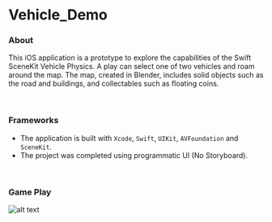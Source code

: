 # Vehicle_Demo

### About

This iOS application is a prototype to explore the capabilities of the Swift SceneKit Vehicle Physics. A play can select one of two vehicles and roam around the map. The map, created in Blender, includes solid objects such as the road and buildings, and collectables such as floating coins.

<br />


### Frameworks

- The application is built with `Xcode`, `Swift`, `UIKit`, `AVFoundation` and `SceneKit`.
- The project was completed using programmatic UI (No Storyboard).

<br />


### Game Play

![alt text](https://uploads-ssl.webflow.com/60255c87f21230edfb5fa38e/63b56aea11e71601cc93c7d3_Vehicle_Demo.png)

<br />
